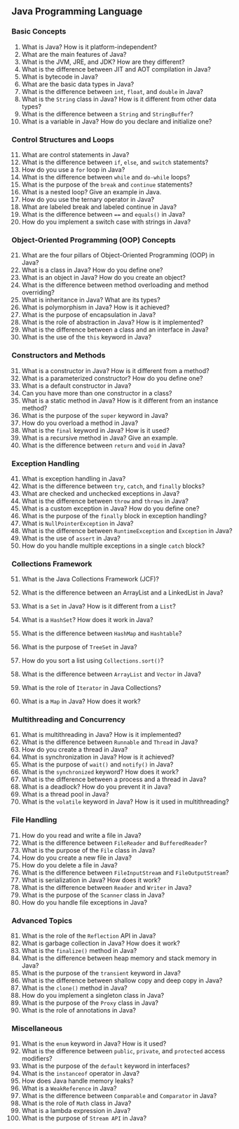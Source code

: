 ## Java Programming Language

### Basic Concepts
1. What is Java? How is it platform-independent?
2. What are the main features of Java?
3. What is the JVM, JRE, and JDK? How are they different?
4. What is the difference between JIT and AOT compilation in Java?
5. What is bytecode in Java?
6. What are the basic data types in Java?
7. What is the difference between `int`, `float`, and `double` in Java?
8. What is the `String` class in Java? How is it different from other data types?
9. What is the difference between a `String` and `StringBuffer`?
10. What is a variable in Java? How do you declare and initialize one?

### Control Structures and Loops
11. What are control statements in Java?
12. What is the difference between `if`, `else`, and `switch` statements?
13. How do you use a `for` loop in Java?
14. What is the difference between `while` and `do-while` loops?
15. What is the purpose of the `break` and `continue` statements?
16. What is a nested loop? Give an example in Java.
17. How do you use the ternary operator in Java?
18. What are labeled break and labeled continue in Java?
19. What is the difference between `==` and `equals()` in Java?
20. How do you implement a switch case with strings in Java?

### Object-Oriented Programming (OOP) Concepts
21. What are the four pillars of Object-Oriented Programming (OOP) in Java?
22. What is a class in Java? How do you define one?
23. What is an object in Java? How do you create an object?
24. What is the difference between method overloading and method overriding?
25. What is inheritance in Java? What are its types?
26. What is polymorphism in Java? How is it achieved?
27. What is the purpose of encapsulation in Java?
28. What is the role of abstraction in Java? How is it implemented?
29. What is the difference between a class and an interface in Java?
30. What is the use of the `this` keyword in Java?

### Constructors and Methods
31. What is a constructor in Java? How is it different from a method?
32. What is a parameterized constructor? How do you define one?
33. What is a default constructor in Java?
34. Can you have more than one constructor in a class?
35. What is a static method in Java? How is it different from an instance method?
36. What is the purpose of the `super` keyword in Java?
37. How do you overload a method in Java?
38. What is the `final` keyword in Java? How is it used?
39. What is a recursive method in Java? Give an example.
40. What is the difference between `return` and `void` in Java?

### Exception Handling
41. What is exception handling in Java?
42. What is the difference between `try`, `catch`, and `finally` blocks?
43. What are checked and unchecked exceptions in Java?
44. What is the difference between `throw` and `throws` in Java?
45. What is a custom exception in Java? How do you define one?
46. What is the purpose of the `finally` block in exception handling?
47. What is `NullPointerException` in Java?
48. What is the difference between `RuntimeException` and `Exception` in Java?
49. What is the use of `assert` in Java?
50. How do you handle multiple exceptions in a single `catch` block?

### Collections Framework
51. What is the Java Collections Framework (JCF)?
52. What is the difference between an ArrayList and a LinkedList in Java?
53. What is a `Set` in Java? How is it different from a `List`?
54. What is a `HashSet`? How does it work in Java?
55. What is the difference between `HashMap` and `Hashtable`?
56. What is the purpose of `TreeSet` in Java?
57. How do you sort a list using `Collections.sort()`?
58. What is the difference between `ArrayList` and `Vector` in Java?
59. What is the role of `Iterator` in Java Collections?


60. What is a `Map` in Java? How does it work?

### Multithreading and Concurrency
61. What is multithreading in Java? How is it implemented?
62. What is the difference between `Runnable` and `Thread` in Java?
63. How do you create a thread in Java?
64. What is synchronization in Java? How is it achieved?
65. What is the purpose of `wait()` and `notify()` in Java?
66. What is the `synchronized` keyword? How does it work?
67. What is the difference between a process and a thread in Java?
68. What is a deadlock? How do you prevent it in Java?
69. What is a thread pool in Java?
70. What is the `volatile` keyword in Java? How is it used in multithreading?

### File Handling
71. How do you read and write a file in Java?
72. What is the difference between `FileReader` and `BufferedReader`?
73. What is the purpose of the `File` class in Java?
74. How do you create a new file in Java?
75. How do you delete a file in Java?
76. What is the difference between `FileInputStream` and `FileOutputStream`?
77. What is serialization in Java? How does it work?
78. What is the difference between `Reader` and `Writer` in Java?
79. What is the purpose of the `Scanner` class in Java?
80. How do you handle file exceptions in Java?

### Advanced Topics
81. What is the role of the `Reflection` API in Java?
82. What is garbage collection in Java? How does it work?
83. What is the `finalize()` method in Java?
84. What is the difference between heap memory and stack memory in Java?
85. What is the purpose of the `transient` keyword in Java?
86. What is the difference between shallow copy and deep copy in Java?
87. What is the `clone()` method in Java?
88. How do you implement a singleton class in Java?
89. What is the purpose of the `Proxy` class in Java?
90. What is the role of annotations in Java?

### Miscellaneous
91. What is the `enum` keyword in Java? How is it used?
92. What is the difference between `public`, `private`, and `protected` access modifiers?
93. What is the purpose of the `default` keyword in interfaces?
94. What is the `instanceof` operator in Java?
95. How does Java handle memory leaks?
96. What is a `WeakReference` in Java?
97. What is the difference between `Comparable` and `Comparator` in Java?
98. What is the role of `Math` class in Java?
99. What is a lambda expression in Java?
100. What is the purpose of `Stream API` in Java?
